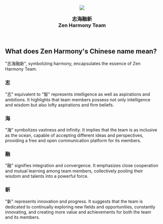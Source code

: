<h3 align="center">
  <img src="https://avatars.githubusercontent.com/u/185505786?s=200&v=4"/>

  志海融新<br>
  Zen Harmony Team
</h3>

&nbsp;

## What does Zen Harmony's Chinese name mean?

"志海融新", symbolizing harmony, encapsulates the essence of Zen Harmony Team.

### 志
"志" equivalent to "智" represents intelligence as well as aspirations and ambitions. It highlights that team members possess not only intelligence and wisdom but also lofty aspirations and firm beliefs.

### 海
"海" symbolizes vastness and infinity. It implies that the team is as inclusive as the ocean, capable of accepting different ideas and perspectives, providing a free and open communication platform for its members.

### 融
"融" signifies integration and convergence. It emphasizes close cooperation and mutual learning among team members, collectively pooling their wisdom and talents into a powerful force.

### 新
"新" represents innovation and progress. It suggests that the team is dedicated to continually exploring new fields and opportunities, constantly innovating, and creating more value and achievements for both the team and its members.
